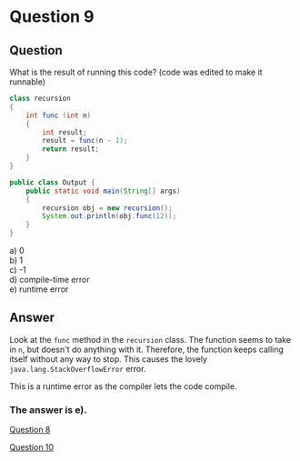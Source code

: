 # Question 9
## Question
What is the result of running this code?
(code was edited to make it runnable)
```java
class recursion
{
	int func (int n)
	{
		int result;
		result = func(n - 1);
		return result;
	}
}

public class Output {
	public static void main(String[] args)
	{
		recursion obj = new recursion();
		System.out.println(obj.func(12));
	}
}
```
a) 0  
b) 1  
c) -1  
d) compile-time error  
e) runtime error
## Answer
Look at the `func` method in the `recursion` class. The function seems to take in `n`, but doesn't do anything with it. Therefore, the function keeps calling itself without any way to stop. This causes the lovely `java.lang.StackOverflowError` error.

This is a runtime error as the compiler lets the code compile.

### **The answer is e).**
[Question 8](https://thunderredstar.me/Test-2-Review/explanations/the_part_with_multiple_guesses/1-9/8)

[Question 10](https://thunderredstar.me/Test-2-Review/explanations/the_part_with_multiple_guesses/10-19/10)